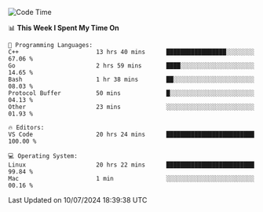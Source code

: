 
<!--START_SECTION:waka-->
![Code Time](http://img.shields.io/badge/Code%20Time-2%2C202%20hrs%2032%20mins-blue)

📊 **This Week I Spent My Time On** 

```text
💬 Programming Languages: 
C++                      13 hrs 40 mins      █████████████████░░░░░░░░   67.06 % 
Go                       2 hrs 59 mins       ████░░░░░░░░░░░░░░░░░░░░░   14.65 % 
Bash                     1 hr 38 mins        ██░░░░░░░░░░░░░░░░░░░░░░░   08.03 % 
Protocol Buffer          50 mins             █░░░░░░░░░░░░░░░░░░░░░░░░   04.13 % 
Other                    23 mins             ░░░░░░░░░░░░░░░░░░░░░░░░░   01.93 % 

🔥 Editors: 
VS Code                  20 hrs 24 mins      █████████████████████████   100.00 % 

💻 Operating System: 
Linux                    20 hrs 22 mins      █████████████████████████   99.84 % 
Mac                      1 min               ░░░░░░░░░░░░░░░░░░░░░░░░░   00.16 % 
```


 Last Updated on 10/07/2024 18:39:38 UTC
<!--END_SECTION:waka-->

